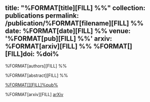title: "%FORMAT[title][FILL] %%"
collection: publications
permalink: /publication/%FORMAT[filename][FILL] %%
date: %FORMAT[date][FILL] %%
venue: '%FORMAT[pub][FILL] %%'
arxiv: %FORMAT[arxiv][FILL] %%
%FORMAT[][FILL]doi: %doi%
---
%FORMAT[authors][FILL] %%

%FORMAT[abstract][FILL] %%

[%FORMAT[][FILL]%pub%](https://dx.doi.org/%doi%)

%FORMAT[arxiv][FILL] [arXiv](https://arxiv.org/abs/%%)
